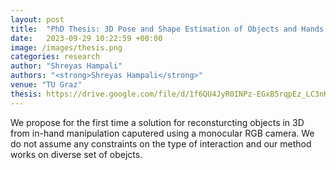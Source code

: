 ```yaml
---
layout: post
title:  "PhD Thesis: 3D Pose and Shape Estimation of Objects and Hands in Challenging Scenarios"
date:   2023-09-29 10:22:59 +00:00
image: /images/thesis.png
categories: research
author: "Shreyas Hampali"
authors: "<strong>Shreyas Hampali</strong>"
venue: "TU Graz"
thesis: https://drive.google.com/file/d/1f6QU4JyR0INPz-EGxB5rqpEz_LC3nKsb/view?usp=drive_link
---
```

We propose for the first time a solution for reconsturcting objects in 3D from in-hand manipulation caputered using a monocular RGB camera. We do not assume any constraints on the type of interaction and our method works on diverse set of obejcts.
